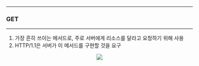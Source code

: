 -----
### GET
-----
1. 가장 흔히 쓰이는 메서드로, 주로 서버에게 리소스를 달라고 요청하기 위해 사용
2. HTTP/1.1은 서버가 이 메서드를 구현할 것을 요구
<div align="center">
<img src="https://github.com/user-attachments/assets/5ca67dc1-d30c-4217-ae24-26e6d02295a">
</div>
